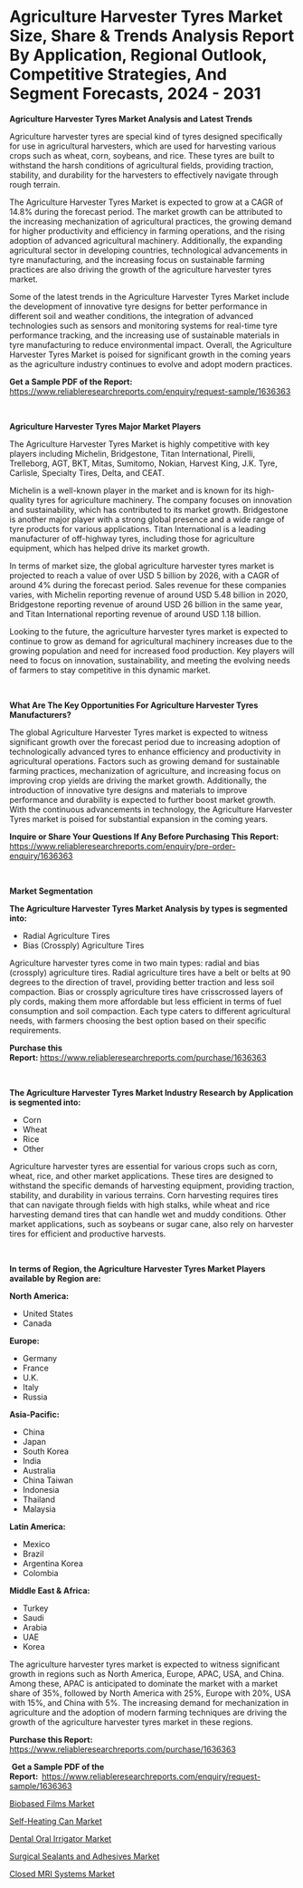 <p><h1>Agriculture Harvester Tyres Market Size, Share & Trends Analysis Report By Application, Regional Outlook, Competitive Strategies, And Segment Forecasts, 2024 - 2031</h1></p><p><strong>Agriculture Harvester Tyres Market Analysis and Latest Trends</strong></p>
<p><p>Agriculture harvester tyres are special kind of tyres designed specifically for use in agricultural harvesters, which are used for harvesting various crops such as wheat, corn, soybeans, and rice. These tyres are built to withstand the harsh conditions of agricultural fields, providing traction, stability, and durability for the harvesters to effectively navigate through rough terrain.</p><p>The Agriculture Harvester Tyres Market is expected to grow at a CAGR of 14.8% during the forecast period. The market growth can be attributed to the increasing mechanization of agricultural practices, the growing demand for higher productivity and efficiency in farming operations, and the rising adoption of advanced agricultural machinery. Additionally, the expanding agricultural sector in developing countries, technological advancements in tyre manufacturing, and the increasing focus on sustainable farming practices are also driving the growth of the agriculture harvester tyres market.</p><p>Some of the latest trends in the Agriculture Harvester Tyres Market include the development of innovative tyre designs for better performance in different soil and weather conditions, the integration of advanced technologies such as sensors and monitoring systems for real-time tyre performance tracking, and the increasing use of sustainable materials in tyre manufacturing to reduce environmental impact. Overall, the Agriculture Harvester Tyres Market is poised for significant growth in the coming years as the agriculture industry continues to evolve and adopt modern practices.</p></p>
<p><strong>Get a Sample PDF of the Report:&nbsp;</strong> <a href="https://www.reliableresearchreports.com/enquiry/request-sample/1636363">https://www.reliableresearchreports.com/enquiry/request-sample/1636363</a></p>
<p>&nbsp;</p>
<p><strong>Agriculture Harvester Tyres Major Market Players</strong></p>
<p><p>The Agriculture Harvester Tyres Market is highly competitive with key players including Michelin, Bridgestone, Titan International, Pirelli, Trelleborg, AGT, BKT, Mitas, Sumitomo, Nokian, Harvest King, J.K. Tyre, Carlisle, Specialty Tires, Delta, and CEAT. </p><p>Michelin is a well-known player in the market and is known for its high-quality tyres for agriculture machinery. The company focuses on innovation and sustainability, which has contributed to its market growth. Bridgestone is another major player with a strong global presence and a wide range of tyre products for various applications. Titan International is a leading manufacturer of off-highway tyres, including those for agriculture equipment, which has helped drive its market growth.</p><p>In terms of market size, the global agriculture harvester tyres market is projected to reach a value of over USD 5 billion by 2026, with a CAGR of around 4% during the forecast period. Sales revenue for these companies varies, with Michelin reporting revenue of around USD 5.48 billion in 2020, Bridgestone reporting revenue of around USD 26 billion in the same year, and Titan International reporting revenue of around USD 1.18 billion.</p><p>Looking to the future, the agriculture harvester tyres market is expected to continue to grow as demand for agricultural machinery increases due to the growing population and need for increased food production. Key players will need to focus on innovation, sustainability, and meeting the evolving needs of farmers to stay competitive in this dynamic market.</p></p>
<p>&nbsp;</p>
<p><strong>What Are The Key Opportunities For Agriculture Harvester Tyres Manufacturers?</strong></p>
<p><p>The global Agriculture Harvester Tyres market is expected to witness significant growth over the forecast period due to increasing adoption of technologically advanced tyres to enhance efficiency and productivity in agricultural operations. Factors such as growing demand for sustainable farming practices, mechanization of agriculture, and increasing focus on improving crop yields are driving the market growth. Additionally, the introduction of innovative tyre designs and materials to improve performance and durability is expected to further boost market growth. With the continuous advancements in technology, the Agriculture Harvester Tyres market is poised for substantial expansion in the coming years.</p></p>
<p><strong>Inquire or Share Your Questions If Any Before Purchasing This Report:</strong> <a href="https://www.reliableresearchreports.com/enquiry/pre-order-enquiry/1636363">https://www.reliableresearchreports.com/enquiry/pre-order-enquiry/1636363</a></p>
<p>&nbsp;</p>
<p><strong>Market Segmentation</strong></p>
<p><strong>The Agriculture Harvester Tyres Market Analysis by types is segmented into:</strong></p>
<p><ul><li>Radial Agriculture Tires</li><li>Bias (Crossply) Agriculture Tires</li></ul></p>
<p><p>Agriculture harvester tyres come in two main types: radial and bias (crossply) agriculture tires. Radial agriculture tires have a belt or belts at 90 degrees to the direction of travel, providing better traction and less soil compaction. Bias or crossply agriculture tires have crisscrossed layers of ply cords, making them more affordable but less efficient in terms of fuel consumption and soil compaction. Each type caters to different agricultural needs, with farmers choosing the best option based on their specific requirements.</p></p>
<p><strong>Purchase this Report:&nbsp;</strong><a href="https://www.reliableresearchreports.com/purchase/1636363">https://www.reliableresearchreports.com/purchase/1636363</a></p>
<p>&nbsp;</p>
<p><strong>The Agriculture Harvester Tyres Market Industry Research by Application is segmented into:</strong></p>
<p><ul><li>Corn</li><li>Wheat</li><li>Rice</li><li>Other</li></ul></p>
<p><p>Agriculture harvester tyres are essential for various crops such as corn, wheat, rice, and other market applications. These tires are designed to withstand the specific demands of harvesting equipment, providing traction, stability, and durability in various terrains. Corn harvesting requires tires that can navigate through fields with high stalks, while wheat and rice harvesting demand tires that can handle wet and muddy conditions. Other market applications, such as soybeans or sugar cane, also rely on harvester tires for efficient and productive harvests.</p></p>
<p>&nbsp;</p>
<p><strong>In terms of Region, the Agriculture Harvester Tyres Market Players available by Region are:</strong></p>
<p>
    <p> <strong> North America: </strong>
        <ul>
            <li>United States</li>
            <li>Canada</li>
        </ul>
        </p> 
    <p> <strong> Europe: </strong>
        <ul>
            <li>Germany</li>
            <li>France</li>
            <li>U.K.</li>
            <li>Italy</li>
            <li>Russia</li>
        </ul>
        </p> 
    <p> <strong> Asia-Pacific: </strong>
        <ul>
            <li>China</li>
            <li>Japan</li>
            <li>South Korea</li>
            <li>India</li>
            <li>Australia</li>
            <li>China Taiwan</li>
            <li>Indonesia</li>
            <li>Thailand</li>
            <li>Malaysia</li>
        </ul>
        </p> 
    <p> <strong> Latin America: </strong>
        <ul>
            <li>Mexico</li>
            <li>Brazil</li>
            <li>Argentina Korea</li>
            <li>Colombia</li>
        </ul>
        </p> 
    <p> <strong> Middle East & Africa: </strong>
        <ul>
            <li>Turkey</li>
            <li>Saudi</li>
            <li>Arabia</li>
            <li>UAE</li>
            <li>Korea</li>
        </ul>
    </p>
    </p>
<p><p>The agriculture harvester tyres market is expected to witness significant growth in regions such as North America, Europe, APAC, USA, and China. Among these, APAC is anticipated to dominate the market with a market share of 35%, followed by North America with 25%, Europe with 20%, USA with 15%, and China with 5%. The increasing demand for mechanization in agriculture and the adoption of modern farming techniques are driving the growth of the agriculture harvester tyres market in these regions.</p></p>
<p><strong>Purchase this Report: </strong><a href="https://www.reliableresearchreports.com/purchase/1636363">https://www.reliableresearchreports.com/purchase/1636363</a></p>
<p>&nbsp;<strong>Get a Sample PDF of the Report:&nbsp;&nbsp;</strong><a href="https://www.reliableresearchreports.com/enquiry/request-sample/1636363">https://www.reliableresearchreports.com/enquiry/request-sample/1636363</a></p>
<p><strong></strong></p>
<p><p><a href="https://github.com/yemakinde/Market-Research-Report-List-1/blob/main/biobased-films-market.md">Biobased Films Market</a></p><p><a href="https://github.com/Alonsoolds3wq1d81czn8rbol/Market-Research-Report-List-1/blob/main/self-heating-can-market.md">Self-Heating Can Market</a></p><p><a href="https://medium.com/@susanwest38/dental-oral-irrigator-market-exploring-market-share-market-trends-and-future-growth-989bf2008488">Dental Oral Irrigator Market</a></p><p><a href="https://medium.com/@susanwest38/surgical-sealants-and-adhesives-market-size-reveals-the-best-marketing-channels-in-global-industry-6ee4d3e1e302">Surgical Sealants and Adhesives Market</a></p><p><a href="https://medium.com/@joycelucas56/closed-mri-systems-market-comprehensive-assessment-by-type-application-and-geography-28c4a8d4b6b5">Closed MRI Systems Market</a></p></p>